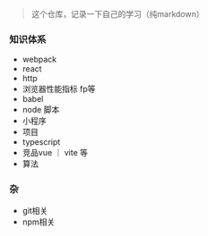 > 这个仓库，记录一下自己的学习（纯markdown）


### 知识体系
- webpack
- react
- http
- 浏览器性能指标 fp等
- babel
- node 脚本
- 小程序
- 项目
- typescript
- 竞品vue ｜ vite 等
- 算法


### 杂
- git相关
- npm相关
